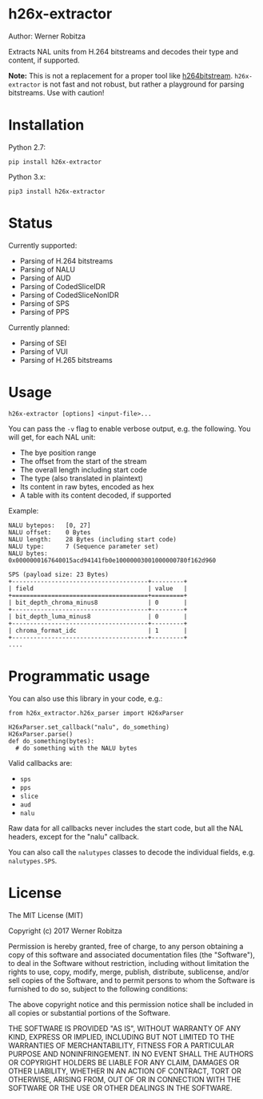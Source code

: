 # h26x-extractor

Author: Werner Robitza

Extracts NAL units from H.264 bitstreams and decodes their type and content, if supported.

**Note:** This is not a replacement for a proper tool like [h264bitstream](https://github.com/aizvorski/h264bitstream). `h26x-extractor` is not fast and not robust, but rather a playground for parsing bitstreams. Use with caution!

# Installation

Python 2.7:

    pip install h26x-extractor

Python 3.x:

    pip3 install h26x-extractor

# Status

Currently supported:

- Parsing of H.264 bitstreams
- Parsing of NALU
- Parsing of AUD
- Parsing of CodedSliceIDR
- Parsing of CodedSliceNonIDR
- Parsing of SPS
- Parsing of PPS

Currently planned:

- Parsing of SEI
- Parsing of VUI
- Parsing of H.265 bitstreams

# Usage

    h26x-extractor [options] <input-file>...

You can pass the `-v` flag to enable verbose output, e.g. the following. You will get, for each NAL unit:

- The bye position range
- The offset from the start of the stream
- The overall length including start code
- The type (also translated in plaintext)
- Its content in raw bytes, encoded as hex
- A table with its content decoded, if supported

Example:

    NALU bytepos:   [0, 27]
    NALU offset:    0 Bytes
    NALU length:    28 Bytes (including start code)
    NALU type:      7 (Sequence parameter set)
    NALU bytes:     0x0000000167640015acd94141fb0e10000003001000000780f162d960

    SPS (payload size: 23 Bytes)
    +--------------------------------------+---------+
    | field                                | value   |
    +======================================+=========+
    | bit_depth_chroma_minus8              | 0       |
    +--------------------------------------+---------+
    | bit_depth_luma_minus8                | 0       |
    +--------------------------------------+---------+
    | chroma_format_idc                    | 1       |
    +--------------------------------------+---------+
    ....

# Programmatic usage

You can also use this library in your code, e.g.:

    from h26x_extractor.h26x_parser import H26xParser

    H26xParser.set_callback("nalu", do_something)
    H26xParser.parse()
    def do_something(bytes):
      # do something with the NALU bytes

Valid callbacks are:

- `sps`
- `pps`
- `slice`
- `aud`
- `nalu`

Raw data for all callbacks never includes the start code, but all the NAL headers, except for the "nalu" callback.

You can also call the `nalutypes` classes to decode the individual fields, e.g. `nalutypes.SPS`.

# License

The MIT License (MIT)

Copyright (c) 2017 Werner Robitza

Permission is hereby granted, free of charge, to any person obtaining a
copy of this software and associated documentation files (the
"Software"), to deal in the Software without restriction, including
without limitation the rights to use, copy, modify, merge, publish,
distribute, sublicense, and/or sell copies of the Software, and to
permit persons to whom the Software is furnished to do so, subject to
the following conditions:

The above copyright notice and this permission notice shall be included
in all copies or substantial portions of the Software.

THE SOFTWARE IS PROVIDED "AS IS", WITHOUT WARRANTY OF ANY KIND, EXPRESS
OR IMPLIED, INCLUDING BUT NOT LIMITED TO THE WARRANTIES OF
MERCHANTABILITY, FITNESS FOR A PARTICULAR PURPOSE AND NONINFRINGEMENT.
IN NO EVENT SHALL THE AUTHORS OR COPYRIGHT HOLDERS BE LIABLE FOR ANY
CLAIM, DAMAGES OR OTHER LIABILITY, WHETHER IN AN ACTION OF CONTRACT,
TORT OR OTHERWISE, ARISING FROM, OUT OF OR IN CONNECTION WITH THE
SOFTWARE OR THE USE OR OTHER DEALINGS IN THE SOFTWARE.
